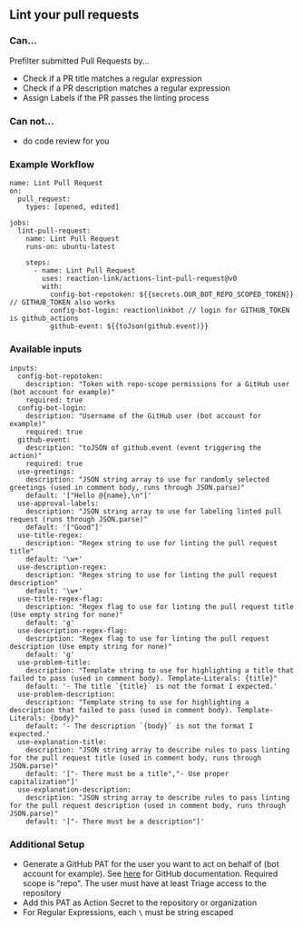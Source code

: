 ## Lint your pull requests

### Can...
Prefilter submitted Pull Requests by...
- Check if a PR title matches a regular expression
- Check if a PR description matches a regular expression
- Assign Labels if the PR passes the linting process

### Can not...
- do code review for you


### Example Workflow

```
name: Lint Pull Request
on:
  pull_request:
    types: [opened, edited]

jobs:
  lint-pull-request:
    name: Lint Pull Request
    runs-on: ubuntu-latest

    steps:
      - name: Lint Pull Request
        uses: reaction-link/actions-lint-pull-request@v0
        with:
          config-bot-repotoken: ${{secrets.OUR_BOT_REPO_SCOPED_TOKEN}} // GITHUB_TOKEN also works
          config-bot-login: reactionlinkbot // login for GITHUB_TOKEN is github_actions
          github-event: ${{toJson(github.event)}}
```

### Available inputs

```
inputs:
  config-bot-repotoken:
    description: "Token with repo-scope permissions for a GitHub user (bot account for example)"
    required: true
  config-bot-login:
    description: "Username of the GitHub user (bot account for example)"
    required: true
  github-event:
    description: "toJSON of github.event (event triggering the action)"
    required: true
  use-greetings:
    description: "JSON string array to use for randomly selected greetings (used in comment body, runs through JSON.parse)"
    default: '["Hello @{name},\n"]'
  use-approval-labels:
    description: "JSON string array to use for labeling linted pull request (runs through JSON.parse)"
    default: '["Good"]'
  use-title-regex:
    description: "Regex string to use for linting the pull request title"
    default: '\w+'
  use-description-regex:
    description: "Regex string to use for linting the pull request description"
    default: '\w+'
  use-title-regex-flag:
    description: "Regex flag to use for linting the pull request title (Use empty string for none)"
    default: 'g'
  use-description-regex-flag:
    description: "Regex flag to use for linting the pull request description (Use empty string for none)"
    default: 'g'
  use-problem-title:
    description: "Template string to use for highlighting a title that failed to pass (used in comment body). Template-Literals: {title}"
    default: '- The title `{title}` is not the format I expected.'
  use-problem-description:
    description: "Template string to use for highlighting a description that failed to pass (used in comment body). Template-Literals: {body}"
    default: '- The description `{body}` is not the format I expected.'
  use-explanation-title:
    description: "JSON string array to describe rules to pass linting for the pull request title (used in comment body, runs through JSON.parse)"
    default: '["- There must be a title","- Use proper capitalization"]'
  use-explanation-description:
    description: "JSON string array to describe rules to pass linting for the pull request description (used in comment body, runs through JSON.parse)"
    default: '["- There must be a description"]'

```

### Additional Setup

- Generate a GitHub PAT for the user you want to act on behalf of (bot account for example). See [here](https://docs.github.com/en/authentication/keeping-your-account-and-data-secure/creating-a-personal-access-token) for GitHub documentation. Required scope is "repo". The user must have at least Triage access to the repository
- Add this PAT as Action Secret to the repository or organization
- For Regular Expressions, each `\` must be string escaped
